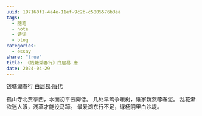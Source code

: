 ```yaml
---
uuid: 197160f1-4a4e-11ef-9c2b-c5805576b3ea
tags:
  - 随笔
  - note
  - 诗词
  - blog
categories:
  - essay
share: "true"
title: 《钱塘湖春行》白居易 唐
date: 2024-04-29
---
```

钱塘湖春行
[白居易·唐代](2%20Aera/人物/古代/白居易·唐代.md)

孤山寺北贾亭西，水面初平云脚低。
几处早莺争䁔树，谁家新燕啄春泥。
乱花渐欲迷人眼，浅草才能没马蹄。
最爱湖东行不足，绿杨阴里白沙堤。
